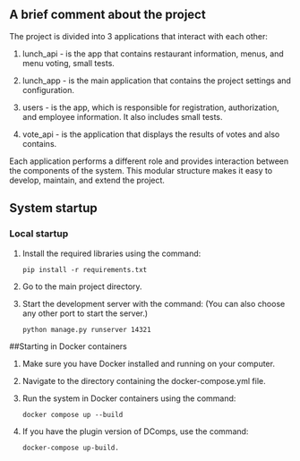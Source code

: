 ## A brief comment about the project
The project is divided into 3 applications that interact with each other:
1. lunch_api - is the app that contains restaurant information, menus, and menu voting, small tests.

2. lunch_app - is the main application that contains the project settings and configuration.

3. users - is the app, which is responsible for registration, authorization, and employee information. It also includes small tests.

4. vote_api - is the application that displays the results of votes and also contains.

Each application performs a different role and provides interaction between the components of the system. This modular structure makes it easy to develop, maintain, and extend the project.


## System startup

### Local startup

1. Install the required libraries using the command:

   ```shell
   pip install -r requirements.txt
   
2. Go to the main project directory.

3. Start the development server with the command:
   (You can also choose any other port to start the server.)

   ```shell
   python manage.py runserver 14321

##Starting in Docker containers
1. Make sure you have Docker installed and running on your computer.

2. Navigate to the directory containing the docker-compose.yml file.

3. Run the system in Docker containers using the command:
   ```shell
   docker compose up --build
4. If you have the plugin version of DComps, use the command:

    ```shell
   docker-compose up-build.
